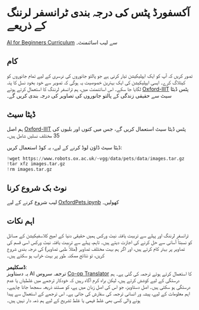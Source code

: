 <!--
CO_OP_TRANSLATOR_METADATA:
{
  "original_hash": "7765935c35fcee69b9fe2d0cfd6963e2",
  "translation_date": "2025-08-26T09:52:38+00:00",
  "source_file": "lessons/4-ComputerVision/08-TransferLearning/lab/README.md",
  "language_code": "ur"
}
-->
# آکسفورڈ پٹس کی درجہ بندی ٹرانسفر لرننگ کے ذریعے

[AI for Beginners Curriculum](https://github.com/microsoft/ai-for-beginners) سے لیب اسائنمنٹ۔

## کام

تصور کریں کہ آپ کو ایک ایپلیکیشن تیار کرنی ہے جو پالتو جانوروں کی نرسری کے لیے تمام جانوروں کو کیٹلاگ کرے۔ ایسی ایپلیکیشن کی ایک بہترین خصوصیت یہ ہوگی کہ تصویر سے خود بخود نسل کا پتہ لگایا جا سکے۔ اس اسائنمنٹ میں، ہم ٹرانسفر لرننگ کا استعمال کرتے ہوئے [Oxford-IIIT](https://www.robots.ox.ac.uk/~vgg/data/pets/) پٹس ڈیٹا سیٹ سے حقیقی زندگی کے پالتو جانوروں کی تصاویر کی درجہ بندی کریں گے۔

## ڈیٹا سیٹ

ہم اصل [Oxford-IIIT](https://www.robots.ox.ac.uk/~vgg/data/pets/) پٹس ڈیٹا سیٹ استعمال کریں گے، جس میں کتوں اور بلیوں کی 35 مختلف نسلیں شامل ہیں۔

ڈیٹا سیٹ ڈاؤن لوڈ کرنے کے لیے، یہ کوڈ استعمال کریں:

```python
!wget https://www.robots.ox.ac.uk/~vgg/data/pets/data/images.tar.gz
!tar xfz images.tar.gz
!rm images.tar.gz
```

## نوٹ بک شروع کرنا

لیب شروع کرنے کے لیے [OxfordPets.ipynb](../../../../../../lessons/4-ComputerVision/08-TransferLearning/lab/OxfordPets.ipynb) کھولیں۔

## اہم نکات

ٹرانسفر لرننگ اور پہلے سے تربیت یافتہ نیٹ ورکس ہمیں حقیقی دنیا کے امیج کلاسفیکیشن کے مسائل کو نسبتاً آسانی سے حل کرنے کی اجازت دیتے ہیں۔ تاہم، پہلے سے تربیت یافتہ نیٹ ورکس اسی قسم کی تصاویر پر بہتر کام کرتے ہیں، اور اگر ہم بہت مختلف تصاویر (مثلاً طبی تصاویر) کی درجہ بندی شروع کریں، تو نتائج ممکنہ طور پر بہت خراب ہو سکتے ہیں۔

**ڈسکلیمر**:  
یہ دستاویز AI ترجمہ سروس [Co-op Translator](https://github.com/Azure/co-op-translator) کا استعمال کرتے ہوئے ترجمہ کی گئی ہے۔ ہم درستگی کے لیے کوشش کرتے ہیں، لیکن براہ کرم آگاہ رہیں کہ خودکار ترجمے میں غلطیاں یا عدم درستگی ہو سکتی ہیں۔ اصل دستاویز، جو اس کی اصل زبان میں ہے، کو مستند ذریعہ سمجھا جانا چاہیے۔ اہم معلومات کے لیے، پیشہ ور انسانی ترجمہ کی سفارش کی جاتی ہے۔ اس ترجمے کے استعمال سے پیدا ہونے والی کسی بھی غلط فہمی یا غلط تشریح کے لیے ہم ذمہ دار نہیں ہیں۔